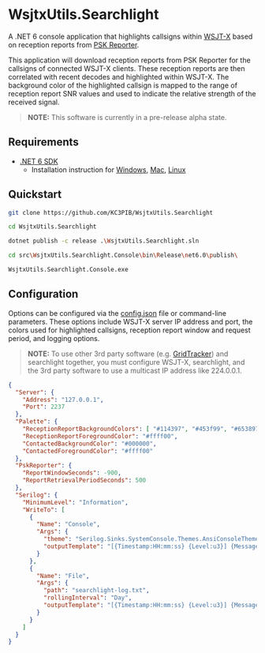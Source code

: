 
# WsjtxUtils.Searchlight
A .NET 6 console application that highlights callsigns within [WSJT-X](https://physics.princeton.edu/pulsar/k1jt/wsjtx.html) based on reception reports from [PSK Reporter](https://pskreporter.info/).

This application will download reception reports from PSK Reporter for the callsigns of connected WSJT-X clients. These reception reports are then correlated with recent decodes and highlighted within WSJT-X. The background color of the highlighted callsign is mapped to the range of reception report SNR values and used to indicate the relative strength of the received signal.

> **NOTE:** This software is currently in a pre-release alpha state.

## Requirements
- [.NET 6 SDK](https://docs.microsoft.com/en-us/dotnet/core/install/)
    - Installation instruction for [Windows](https://docs.microsoft.com/en-us/dotnet/core/install/windows?tabs=net60), [Mac](https://docs.microsoft.com/en-us/dotnet/core/install/macos), [Linux](https://docs.microsoft.com/en-us/dotnet/core/install/linux)

## Quickstart
```sh
git clone https://github.com/KC3PIB/WsjtxUtils.Searchlight

cd WsjtxUtils.Searchlight

dotnet publish -c release .\WsjtxUtils.Searchlight.sln

cd src\WsjtxUtils.Searchlight.Console\bin\Release\net6.0\publish\

WsjtxUtils.Searchlight.Console.exe
 ```
## Configuration
Options can be configured via the [config.json](https://github.com/KC3PIB/WsjtxUtils.Searchlight/blob/development/src/WsjtxUtils.Searchlight.Console/config.json) file or command-line parameters. These options include WSJT-X server IP address and port, the colors used for highlighted callsigns, reception report window and request period, and logging options.

> **NOTE:** To use other 3rd party software (e.g. [GridTracker](https://gridtracker.org/grid-tracker/)) and searchlight together, you must configure WSJT-X, searchlight, and the 3rd party software to use a multicast IP address like 224.0.0.1.

```json
{
  "Server": {
    "Address": "127.0.0.1",
    "Port": 2237
  },
  "Palette": {
    "ReceptionReportBackgroundColors": [ "#114397", "#453f99", "#653897", "#812e91", "#991f87", "#ae027a", "#be006a", "#cb0058", "#d30044", "#d7002e" ],
    "ReceptionReportForegroundColor": "#ffff00",
    "ContactedBackgroundColor": "#000000",
    "ContactedForegroundColor": "#ffff00"
  },
  "PskReporter": {
    "ReportWindowSeconds": -900,
    "ReportRetrievalPeriodSeconds": 500
  },
  "Serilog": {
    "MinimumLevel": "Information",
    "WriteTo": [
      {
        "Name": "Console",
        "Args": {
          "theme": "Serilog.Sinks.SystemConsole.Themes.AnsiConsoleTheme::Code, Serilog.Sinks.Console",
          "outputTemplate": "[{Timestamp:HH:mm:ss} {Level:u3}] {Message:lj} {NewLine}{Exception}"
        }
      },
      {
        "Name": "File",
        "Args": {
          "path": "searchlight-log.txt",
          "rollingInterval": "Day",
          "outputTemplate": "[{Timestamp:HH:mm:ss} {Level:u3}] {Message:lj} {NewLine}{Exception}"
        }
      }
    ]
  }
}
```